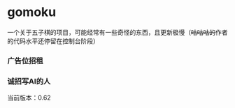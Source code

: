 # gomoku

一个关于五子棋的项目，可能经常有一些奇怪的东西，且更新极慢（~~咕咕咕的~~作者的代码水平还停留在控制台阶段）

###  广告位招租

###  诚招写AI的人

当前版本：0.62



